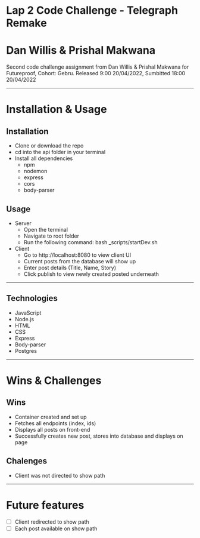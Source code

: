 # Lap 2 Code Challenge - Telegraph Remake

# Dan Willis & Prishal Makwana

Second code challenge assignment from Dan Willis & Prishal Makwana for Futureproof, Cohort: Gebru. Released 9:00 20/04/2022, Sumbitted 18:00 20/04/2022

---

# Installation & Usage

## Installation

- Clone or download the repo
- cd into the api folder in your terminal
- Install all dependencies
  - npm
  - nodemon
  - express
  - cors
  - body-parser

## Usage

- Server
  - Open the terminal
  - Navigate to root folder
  - Run the following command: bash \_scripts/startDev.sh
- Client
  - Go to http://localhost:8080 to view client UI
  - Current posts from the database will show up
  - Enter post details (Title, Name, Story)
  - Click publish to view newly created posted underneath

---

## Technologies

- JavaScript
- Node.js
- HTML
- CSS
- Express
- Body-parser
- Postgres

---

# Wins & Challenges

## Wins

- Container created and set up
- Fetches all endpoints (index, ids)
- Displays all posts on front-end
- Successfully creates new post, stores into database and displays on page

## Chalenges

- Client was not directed to show path

---

# Future features

- [ ] Client redirected to show path
- [ ] Each post available on show path
